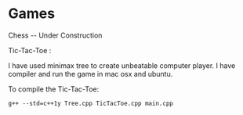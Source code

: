# Games

Chess -- Under Construction


Tic-Tac-Toe : 
 
I have used minimax tree to create unbeatable computer player. I have compiler and run the game in mac osx and ubuntu. 

To compile the Tic-Tac-Toe:

    g++ --std=c++1y Tree.cpp TicTacToe.cpp main.cpp
